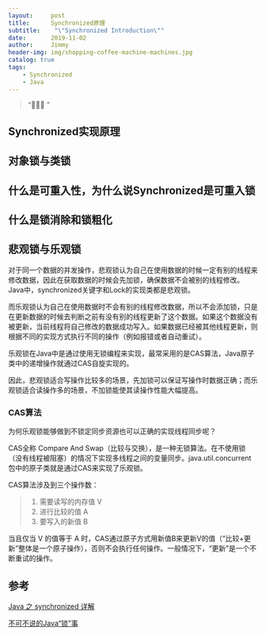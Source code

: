 ```yaml
---
layout:     post
title:      Synchronized原理
subtitle:    "\"Synchronized Introduction\""
date:       2019-11-02
author:     Jimmy
header-img: img/shopping-coffee-machine-machines.jpg
catalog: true
tags:
    - Synchronized
    - Java
---
```


> “🙉🙉🙉 ”

## Synchronized实现原理

## 对象锁与类锁

## 什么是可重入性，为什么说Synchronized是可重入锁

## 什么是锁消除和锁粗化

## 悲观锁与乐观锁

对于同一个数据的并发操作，悲观锁认为自己在使用数据的时候一定有别的线程来修改数据，因此在获取数据的时候会先加锁，确保数据不会被别的线程修改。Java中，synchronized关键字和Lock的实现类都是悲观锁。

而乐观锁认为自己在使用数据时不会有别的线程修改数据，所以不会添加锁，只是在更新数据的时候去判断之前有没有别的线程更新了这个数据。如果这个数据没有被更新，当前线程将自己修改的数据成功写入。如果数据已经被其他线程更新，则根据不同的实现方式执行不同的操作（例如报错或者自动重试）。

乐观锁在Java中是通过使用无锁编程来实现，最常采用的是CAS算法，Java原子类中的递增操作就通过CAS自旋实现的。

因此，悲观锁适合写操作比较多的场景，先加锁可以保证写操作时数据正确；而乐观锁适合读操作多的场景，不加锁能使其读操作性能大幅提高。

### CAS算法

为何乐观锁能够做到不锁定同步资源也可以正确的实现线程同步呢？

CAS全称 Compare And Swap（比较与交换），是一种无锁算法。在不使用锁（没有线程被阻塞）的情况下实现多线程之间的变量同步。java.util.concurrent包中的原子类就是通过CAS来实现了乐观锁。

CAS算法涉及到三个操作数：

> 1. 需要读写的内存值 V
> 1. 进行比较的值 A
> 1. 要写入的新值 B

当且仅当 V 的值等于 A 时，CAS通过原子方式用新值B来更新V的值（“比较+更新”整体是一个原子操作），否则不会执行任何操作。一般情况下，“更新”是一个不断重试的操作。

## 参考

[Java 之 synchronized 详解](https://juejin.im/post/594a24defe88c2006aa01f1c)

[不可不说的Java“锁”事](https://tech.meituan.com/2018/11/15/java-lock.html)
